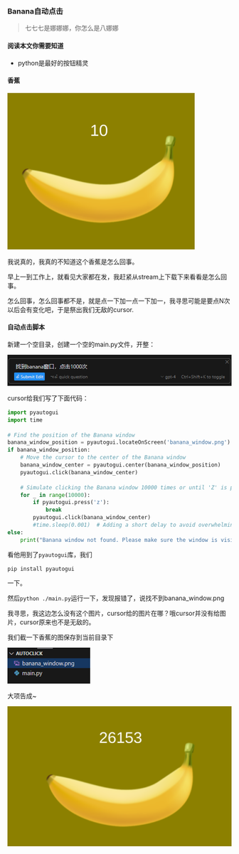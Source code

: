 ### Banana自动点击

> 七七七是娜娜娜，你怎么是八娜娜

#### 阅读本文你需要知道
 * python是最好的按钮精灵

#### 香蕉
![alt text](image-1.png)

我说真的，我真的不知道这个香蕉是怎么回事。

早上一到工作上，就看见大家都在发，我赶紧从stream上下载下来看看是怎么回事。

怎么回事，怎么回事都不是，就是点一下加一点一下加一，我寻思可能是要点N次以后会有变化吧，于是祭出我们无敌的cursor.

#### 自动点击脚本

新建一个空目录，创建一个空的main.py文件，开整：

![alt text](image.png)

cursor给我们写了下面代码：
```python
import pyautogui
import time

# Find the position of the Banana window
banana_window_position = pyautogui.locateOnScreen('banana_window.png')
if banana_window_position:
    # Move the cursor to the center of the Banana window
    banana_window_center = pyautogui.center(banana_window_position)
    pyautogui.click(banana_window_center)

    # Simulate clicking the Banana window 10000 times or until 'Z' is pressed
    for _ in range(10000):
        if pyautogui.press('z'):
            break
        pyautogui.click(banana_window_center)
        #time.sleep(0.001)  # Adding a short delay to avoid overwhelming the system
else:
    print("Banana window not found. Please make sure the window is visible on the screen.")

```

看他用到了`pyautogui`库，我们
```batch
pip install pyautogui
```
一下。

然后```python ./main.py```运行一下，发现报错了，说找不到banana_window.png

我寻思，我这边怎么没有这个图片，cursor给的图片在哪？哦cursor并没有给图片，cursor原来也不是无敌的。

我们截一下香蕉的图保存到当前目录下

![alt text](image-2.png)

大项告成~

![alt text](e0c135567d82d31e12a8ce062fbdae6.png)